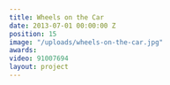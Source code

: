 ```yaml
---
title: Wheels on the Car
date: 2013-07-01 00:00:00 Z
position: 15
image: "/uploads/wheels-on-the-car.jpg"
awards: 
video: 91007694
layout: project
---
```


